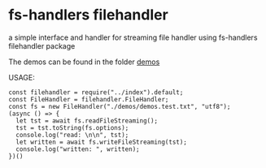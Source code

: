 # fs-handlers filehandler
a simple interface and handler for streaming file handler using fs-handlers filehandler package

The demos can be found in the folder [demos](https://github.com/ganeshkbhat/filehandler/tree/main/demos)

USAGE:

```
const filehandler = require("../index").default;
const FileHandler = filehandler.FileHandler;
const fs = new FileHandler("./demos/demos.test.txt", "utf8");
(async () => {
  let tst = await fs.readFileStreaming();
  tst = tst.toString(fs.options);
  console.log("read: \n\n", tst);
  let written = await fs.writeFileStreaming(tst);
  console.log("written: ", written);
})()
```
